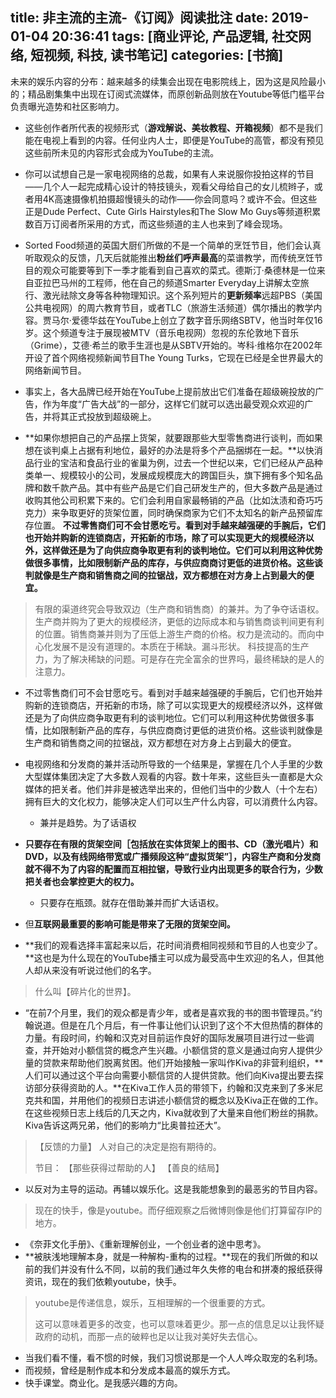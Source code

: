 title: 非主流的主流-《订阅》阅读批注
date: 2019-01-04 20:36:41
tags: [商业评论, 产品逻辑, 社交网络, 短视频, 科技, 读书笔记]
categories: [书摘]
---

未来的娱乐内容的分布：越来越多的续集会出现在电影院线上，因为这是风险最小的；精品剧集集中出现在订阅式流媒体，而原创新品则放在Youtube等低门槛平台负责曝光造势和社区影响力。

<!-- more -->

- 这些创作者所代表的视频形式（**游戏解说、美妆教程、开箱视频**）都不是我们能在电视上看到的内容。任何业内人士，即便是YouTube的高管，都没有预见这些前所未见的内容形式会成为YouTube的主流。

- 你可以试想自己是一家电视网络的总裁，如果有人来说服你投拍这样的节目——几个人一起完成精心设计的特技镜头，观看父母给自己的女儿梳辫子，或者用4K高速摄像机拍摄超慢镜头的动作——你会同意吗？或许不会。但这些正是Dude Perfect、Cute Girls Hairstyles和The Slow Mo Guys等频道积累数百万订阅者所采用的方式，而这些频道的主人也来到了峰会现场。

- Sorted Food频道的英国大厨们所做的不是一个简单的烹饪节目，他们会认真听取观众的反馈，几天后就能推出**粉丝们呼声最高**的菜谱教学，而传统烹饪节目的观众可能要等到下一季才能看到自己喜欢的菜式。德斯汀·桑德林是一位来自亚拉巴马州的工程师，他在自己的频道Smarter Everyday上讲解太空旅行、激光祛除文身等各种物理知识。这个系列短片的**更新频率**远超PBS（美国公共电视网）的周六教育节目，或者TLC（旅游生活频道）偶尔播出的教学内容。贾马尔·爱德华兹在YouTube上创立了数字音乐网络SBTV，他当时年仅16岁。这个频道专注于展现被MTV（音乐电视网）忽视的东伦敦地下音乐（Grime），艾德·希兰的歌手生涯也是从SBTV开始的。岑科·维格尔在2002年开设了首个网络视频新闻节目The Young Turks，它现在已经是全世界最大的网络新闻节目。

- 事实上，各大品牌已经开始在YouTube上提前放出它们准备在超级碗投放的广告，作为年度“广告大战”的一部分，这样它们就可以选出最受观众欢迎的广告，并将其正式投放到超级碗上。
- **如果你想把自己的产品摆上货架，就要跟那些大型零售商进行谈判，而如果想在谈判桌上占据有利地位，最好的办法是将多个产品捆绑在一起。**以快消品行业的宝洁和食品行业的雀巢为例，过去一个世纪以来，它们已经从产品种类单一、规模较小的公司，发展成规模庞大的跨国巨头，旗下拥有多个知名品牌和数千款产品。其中有些产品是它们自己研发生产的，但大多数产品是通过收购其他公司积累下来的。它们会利用自家最畅销的产品（比如汰渍和奇巧巧克力）来争取更好的货架位置，同时确保商家为它们不太知名的新产品预留库存位置。 **不过零售商们可不会甘愿吃亏。看到对手越来越强硬的手腕后，它们也开始并购新的连锁商店，开拓新的市场，除了可以实现更大的规模经济以外，这样做还是为了向供应商争取更有利的谈判地位。它们可以利用这种优势做很多事情，比如限制新产品的库存，与供应商商讨更低的进货价格。这些谈判就像是生产商和销售商之间的拉锯战，双方都想在对方身上占到最大的便宜。**
> 有限的渠道终究会导致双边（生产商和销售商）的兼并。为了争夺话语权。生产商并购为了更大的规模经济，更低的边际成本和与销售商谈判间更有利的位置。销售商兼并则为了压低上游生产商的价格。权力是流动的。而向中心化发展不是没有道理的。本质在于稀缺。漏斗形状。
> 科技提高的生产力，为了解决稀缺的问题。可是存在完全富余的世界吗，最终稀缺的是人的注意力。

- 不过零售商们可不会甘愿吃亏。看到对手越来越强硬的手腕后，它们也开始并购新的连锁商店，开拓新的市场，除了可以实现更大的规模经济以外，这样做还是为了向供应商争取更有利的谈判地位。它们可以利用这种优势做很多事情，比如限制新产品的库存，与供应商商讨更低的进货价格。这些谈判就像是生产商和销售商之间的拉锯战，双方都想在对方身上占到最大的便宜。
- 电视网络和分发商的兼并活动所导致的一个结果是，掌握在几个人手里的少数大型媒体集团决定了大多数人观看的内容。数十年来，这些巨头一直都是大众媒体的把关者。他们并非是被选举出来的，但他们当中的少数人（十个左右）拥有巨大的文化权力，能够决定人们可以生产什么内容，可以消费什么内容。
	- 兼并是趋势。为了话语权
- **只要存在有限的货架空间［包括放在实体货架上的图书、CD（激光唱片）和DVD，以及有线网络带宽或广播频段这种“虚拟货架”］，内容生产商和分发商就不得不为了内容的配置而互相拉锯，导致行业内出现更多的联合行为，少数把关者也会掌控更大的权力。**
	- 只要存在瓶颈。就存在借助兼并而扩大话语权。
- 但**互联网最重要的影响可能是带来了无限的货架空间。**

- **我们的观看选择丰富起来以后，花时间消费相同视频和节目的人也变少了。**这也是为什么现在的YouTube播主可以成为最受高中生欢迎的名人，但其他人却从来没有听说过他们的名字。
> 什么叫【碎片化的世界】。

- “在前7个月里，我们的观众都是青少年，或者是喜欢我的书的图书管理员。”约翰说道。但是在几个月后，有一件事让他们认识到了这个不大但热情的群体的力量。有段时间，约翰和汉克对目前运作良好的国际发展项目进行过一些调查，并开始对小额信贷的概念产生兴趣。小额信贷的意义是通过向穷人提供少量的贷款来帮助他们脱离贫困。他们开始接触一家叫作Kiva的非营利组织，**人们可以通过这个平台向需要小额信贷的人提供贷款。他们向Kiva提出要去探访部分获得资助的人。**在Kiva工作人员的带领下，约翰和汉克来到了多米尼克共和国，并用他们的视频日志讲述小额信贷的概念以及Kiva正在做的工作。在这些视频日志上线后的几天之内，Kiva就收到了大量来自他们粉丝的捐款。Kiva告诉这两兄弟，他们的影响力“比奥普拉还大”。
> 【反馈的力量】
> 人对自己的决定是抱有期待的。
>  
> 节目：
> 【那些获得过帮助的人】
> 【善良的结局】

- 以反对为主导的运动。再辅以娱乐化。这是我能想象到的最恶劣的节目内容。

> 现在的快手，像是youtube。而仔细观察之后微博则像是他们打算留存IP的地方。
- 《奈菲文化手册》、《重新理解创业，一个创业者的途中思考》。
- **被肤浅地理解本身，就是一种解构-重构的过程。**现在的我们所做的和以前的我们并没有什么不同，以前的我们通过年久失修的电台和拼凑的报纸获得资讯，现在的我们依赖youtube，快手。
> youtube是传递信息，娱乐，互相理解的一个很重要的方式。
>  
> 这可以意味着更多的改变，也可以意味着更少。那一点的信息足以让我怀疑政府的动机，而那一点的破粹也足以让我对美好失去信心。
- 当我们看不懂，看不惯的时候，我们习惯说那是一个人人哗众取宠的名利场。
- 而视频，曾经是制作成本和分发成本最高的娱乐方式。
- 快手课堂。商业化。是我感兴趣的方向。